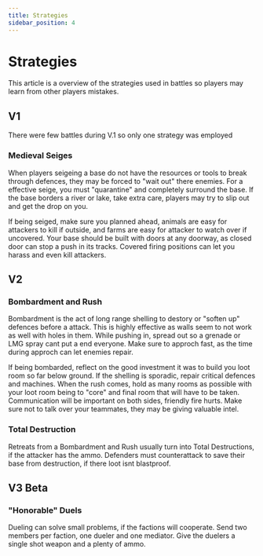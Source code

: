 ```yaml
---
title: Strategies
sidebar_position: 4
---
```

# Strategies 
This article is a overview of the strategies used in battles so players may learn from other players mistakes. 

## V1
There were few battles during V.1 so only one strategy was employed
### Medieval Seiges 
When players seigeing a base do not have the resources or tools to break through defences, they may be forced to "wait out" there enemies. For a effective seige, you must "quarantine" and completely surround the base. If the base borders a river or lake, take extra care, players may try to slip out and get the drop on you.           

If being seiged, make sure you planned ahead, animals are easy for attackers to kill if outside, and farms are easy for attacker to watch over if uncovered. Your base should be built with doors at any doorway, as closed door can stop a push in its tracks. Covered firing positions can let you harass and even kill attackers.     

## V2
### Bombardment and Rush 
Bombardment is the act of long range shelling to destory or "soften up" defences before a attack. This is highly effective as walls seem to not work as well with holes in them. While pushing in, spread out so a grenade or LMG spray cant put a end everyone. Make sure to approch fast, as the time during approch can let enemies repair. 

If being bombarded, reflect on the good investment it was to build you loot room so far below ground. If the shelling is sporadic, repair critical defences and machines. When the rush comes, hold as many rooms as possible with your loot room being to "core" and final room that will have to be taken. Communication will be important on both sides, friendly fire hurts. Make sure not to talk over your teammates, they may be giving valuable intel.  

### Total Destruction 
Retreats from a Bombardment and Rush usually turn into Total Destructions, if the attacker has the ammo. Defenders must counterattack to save their base from destruction, if there loot isnt blastproof.     

## V3 Beta

### "Honorable" Duels
Dueling can solve small problems, if the factions will cooperate. Send two members per faction, one dueler and one mediator. Give the duelers a single shot weapon and a plenty of ammo.                            
